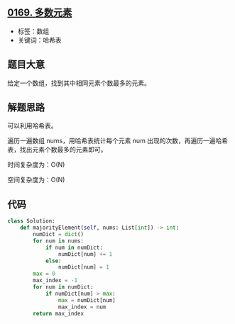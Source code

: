 ## [0169. 多数元素](https://leetcode-cn.com/problems/majority-element/)

- 标签：数组
- 关键词：哈希表

## 题目大意

给定一个数组，找到其中相同元素个数最多的元素。

## 解题思路

可以利用哈希表。

遍历一遍数组 nums，用哈希表统计每个元素 num 出现的次数，再遍历一遍哈希表，找出元素个数最多的元素即可。

时间复杂度为：O(N)

空间复杂度为：O(N)

## 代码

```Python
class Solution:
    def majorityElement(self, nums: List[int]) -> int:
        numDict = dict()
        for num in nums:
            if num in numDict:
                numDict[num] += 1
            else:
                numDict[num] = 1
        max = 0
        max_index = -1
        for num in numDict:
            if numDict[num] > max:
                max = numDict[num]
                max_index = num
        return max_index
```

